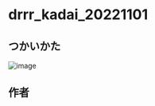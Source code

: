 # drrr_kadai_20221101

## つかいかた

![image](https://user-images.githubusercontent.com/96737425/199041094-6309f408-3016-46f5-a1e1-477ea214e80a.png)

## 作者 
